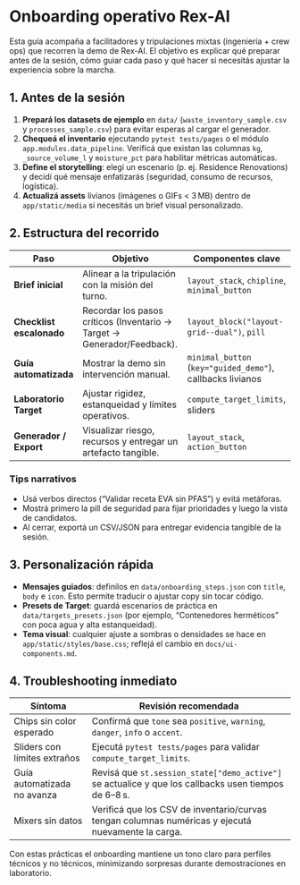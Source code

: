 # Onboarding operativo Rex-AI

Esta guía acompaña a facilitadores y tripulaciones mixtas (ingeniería + crew
ops) que recorren la demo de Rex-AI. El objetivo es explicar qué preparar antes
de la sesión, cómo guiar cada paso y qué hacer si necesitás ajustar la
experiencia sobre la marcha.

## 1. Antes de la sesión

1. **Prepará los datasets de ejemplo** en `data/` (`waste_inventory_sample.csv`
   y `processes_sample.csv`) para evitar esperas al cargar el generador.
2. **Chequeá el inventario** ejecutando `pytest tests/pages` o el módulo
   `app.modules.data_pipeline`. Verificá que existan las columnas `kg`,
   `_source_volume_l` y `moisture_pct` para habilitar métricas automáticas.
3. **Define el storytelling**: elegí un escenario (p. ej. Residence Renovations)
   y decidí qué mensaje enfatizarás (seguridad, consumo de recursos, logística).
4. **Actualizá assets** livianos (imágenes o GIFs < 3 MB) dentro de
   `app/static/media` si necesitás un brief visual personalizado.

## 2. Estructura del recorrido

| Paso | Objetivo | Componentes clave |
| --- | --- | --- |
| **Brief inicial** | Alinear a la tripulación con la misión del turno. | `layout_stack`, `chipline`, `minimal_button` |
| **Checklist escalonado** | Recordar los pasos críticos (Inventario → Target → Generador/Feedback). | `layout_block("layout-grid--dual")`, `pill` |
| **Guía automatizada** | Mostrar la demo sin intervención manual. | `minimal_button` (`key="guided_demo"`), callbacks livianos |
| **Laboratorio Target** | Ajustar rigidez, estanqueidad y límites operativos. | `compute_target_limits`, sliders |
| **Generador / Export** | Visualizar riesgo, recursos y entregar un artefacto tangible. | `layout_stack`, `action_button` |

### Tips narrativos

- Usá verbos directos (“Validar receta EVA sin PFAS”) y evitá metáforas.
- Mostrá primero la pill de seguridad para fijar prioridades y luego la vista de
  candidatos.
- Al cerrar, exportá un CSV/JSON para entregar evidencia tangible de la sesión.

## 3. Personalización rápida

- **Mensajes guiados**: definilos en `data/onboarding_steps.json` con `title`,
  `body` e `icon`. Esto permite traducir o ajustar copy sin tocar código.
- **Presets de Target**: guardá escenarios de práctica en
  `data/targets_presets.json` (por ejemplo, “Contenedores herméticos” con poca
  agua y alta estanqueidad).
- **Tema visual**: cualquier ajuste a sombras o densidades se hace en
  `app/static/styles/base.css`; reflejá el cambio en `docs/ui-components.md`.

## 4. Troubleshooting inmediato

| Síntoma | Revisión recomendada |
| --- | --- |
| Chips sin color esperado | Confirmá que `tone` sea `positive`, `warning`, `danger`, `info` o `accent`. |
| Sliders con límites extraños | Ejecutá `pytest tests/pages` para validar `compute_target_limits`. |
| Guía automatizada no avanza | Revisá que `st.session_state["demo_active"]` se actualice y que los callbacks usen tiempos de 6–8 s. |
| Mixers sin datos | Verificá que los CSV de inventario/curvas tengan columnas numéricas y ejecutá nuevamente la carga. |

Con estas prácticas el onboarding mantiene un tono claro para perfiles técnicos
y no técnicos, minimizando sorpresas durante demostraciones en laboratorio.
